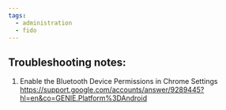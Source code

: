 ```yaml
---
tags:
  - administration
  - fido
---
```


## Troubleshooting notes:

1. Enable the Bluetooth Device Permissions in Chrome Settings
https://support.google.com/accounts/answer/9289445?hl=en&co=GENIE.Platform%3DAndroid
